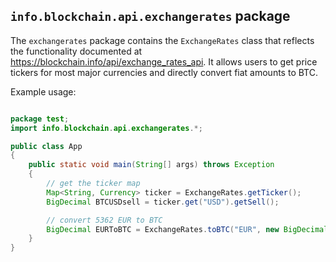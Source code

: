 ## `info.blockchain.api.exchangerates` package

The `exchangerates` package contains the `ExchangeRates` class that reflects the functionality documented at https://blockchain.info/api/exchange_rates_api. It allows users to get price tickers for most major currencies and directly convert fiat amounts to BTC.

Example usage:

```java

package test;
import info.blockchain.api.exchangerates.*;

public class App
{
    public static void main(String[] args) throws Exception
    {
		// get the ticker map
        Map<String, Currency> ticker = ExchangeRates.getTicker();
        BigDecimal BTCUSDsell = ticker.get("USD").getSell();

        // convert 5362 EUR to BTC
        BigDecimal EURToBTC = ExchangeRates.toBTC("EUR", new BigDecimal(53620));
    }
}

```